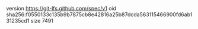 version https://git-lfs.github.com/spec/v1
oid sha256:f0550133c135b9b7875cb8e42816a25b87dcda563115466900fd6ab131235cd1
size 7491
